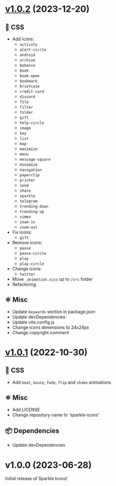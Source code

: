 # [v1.0.2](https://github.com/sparkleui/icons/compare/v1.0.1...v1.0.2) (2023-12-20)

## 🎨 CSS

-   Add icons:
    -   `activity`
    -   `alert-circle`
    -   `android`
    -   `archive`
    -   `behance`
    -   `book`
    -   `book-open`
    -   `bookmark`
    -   `briefcase`
    -   `credit-card`
    -   `discord`
    -   `file`
    -   `filter`
    -   `folder`
    -   `gift`
    -   `help-circle`
    -   `image`
    -   `key`
    -   `list`
    -   `map`
    -   `maximize`
    -   `menu`
    -   `message-square`
    -   `minimize`
    -   `navigation`
    -   `paperclip`
    -   `printer`
    -   `send`
    -   `share`
    -   `sparkle`
    -   `telegram`
    -   `trending-down`
    -   `trending-up`
    -   `vimeo`
    -   `zoom-in`
    -   `zoom-out`
-   Fix icons:
    -   `gift`
-   Remove icons:
    -   `pause`
    -   `pause-circle`
    -   `play`
    -   `play-circle`
-   Change icons:
    -   `twitter`
-   Move `_animation.scss` up to `/src` folder
-   Refactoring

## ⚛️ Misc

-   Update `keywords` section in package.json
-   Update devDependencies
-   Update vite.config.js
-   Change icons dimensions to 24x24px
-   Change copyright comment

# [v1.0.1](https://github.com/sparkleui/icons/compare/v1.0.0...v1.0.1) (2022-10-30)

## 🎨 CSS

-   Add `beat`, `bouce`, `fade`, `flip` and `shake` animations

## ⚛️ Misc

-   Add LICENSE
-   Change repository name to 'sparkle-icons'

## 📦 Dependencies

-   Update devDependencies

# v1.0.0 (2023-06-28)

Initial release of Sparkle Icons!
